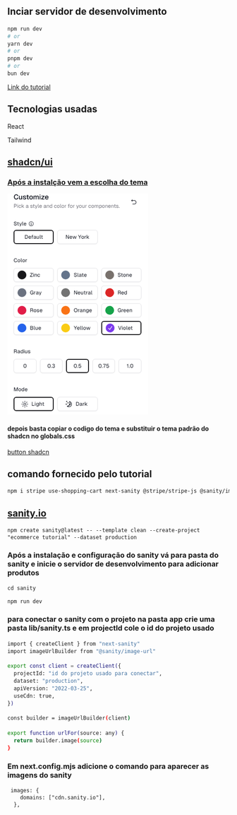 ## Inciar servidor de desenvolvimento

```bash
npm run dev
# or
yarn dev
# or
pnpm dev
# or
bun dev
```

[Link do tutorial](https://www.youtube.com/watch?v=UnwmPuPdhFc&t=709s&ab_channel=JanMarshal)

## Tecnologias usadas

<p>React</p>
<p>Tailwind</p>
<p></p>

## [shadcn/ui](https://ui.shadcn.com/)

### [Após a instalção vem a escolha do tema](https://ui.shadcn.com/themes)

![tema shadcn](./public/themesshadcn.PNG)

#### depois basta copiar o codigo do tema e substituir o tema padrão do shadcn no globals.css

[button shadcn](https://ui.shadcn.com/docs/components/button)

## comando fornecido pelo tutorial

```bash
npm i stripe use-shopping-cart next-sanity @stripe/stripe-js @sanity/image-url --force
```

## [sanity.io](https://www.sanity.io/docs/create-a-sanity-project)

```
npm create sanity@latest -- --template clean --create-project "ecommerce tutorial" --dataset production
```

### Após a instalação e configuração do sanity vá para pasta do sanity e inicie o servidor de desenvolvimento para adicionar produtos

```
cd sanity
```

```
npm run dev
```

### para conectar o sanity com o projeto na pasta app crie uma pasta lib/sanity.ts e em projectId cole o id do projeto usado

```bash
import { createClient } from "next-sanity"
import imageUrlBuilder from "@sanity/image-url"

export const client = createClient({
  projectId: "id do projeto usado para conectar",
  dataset: "production",
  apiVersion: "2022-03-25",
  useCdn: true,
})

const builder = imageUrlBuilder(client)

export function urlFor(source: any) {
  return builder.image(source)
}

```

### Em next.config.mjs adicione o comando para aparecer as imagens do sanity

```
 images: {
    domains: ["cdn.sanity.io"],
  },
```
